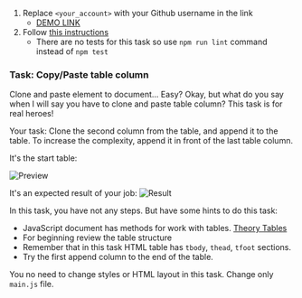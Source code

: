 1. Replace `<your_account>` with your Github username in the link
    - [DEMO LINK](https://martakupka.github.io/js_task_clone_table_column_DOM/)
2. Follow [this instructions](https://mate-academy.github.io/layout_task-guideline/)
    - There are no tests for this task so use `npm run lint` command instead of `npm test`

### Task: Copy/Paste table column

Clone and paste element to document... Easy? Okay, but what do you say when I will say you have to clone and paste table column? This task is for real heroes!

Your task: Clone the second column from the table, and append it to the table. To increase the complexity, append it in front of the last table column.

It's the start table:

![Preview](./src/images/start.png)

It's an expected result of your job:
![Result](./src/images/result.png)

In this task, you have not any steps. But have some hints to do this task:
- JavaScript document has methods for work with tables. [Theory Tables](https://javascript.info/dom-navigation#dom-navigation-tables)
- For beginning review the table structure
- Remember that in this task HTML table has `tbody`, `thead`, `tfoot` sections.
- Try the first append column to the end of the table.

You no need to change styles or HTML layout in this task. Change only `main.js` file.

